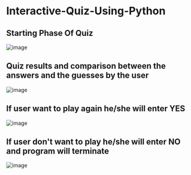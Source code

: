 # Interactive-Quiz-Using-Python

## Starting Phase Of Quiz

![image](https://user-images.githubusercontent.com/111111449/206851160-e3663a4a-1f45-4802-a2ac-38b4a9c79737.png)

## Quiz results and comparison between the answers and the guesses by the user

![image](https://user-images.githubusercontent.com/111111449/206851276-88d1e411-fc41-4832-ba74-9fc7b65d9d7a.png)

## If user want to play again he/she will enter YES

![image](https://user-images.githubusercontent.com/111111449/206851407-848c8281-3b14-4681-8926-a0d2bd02f045.png)

## If user don't want to play he/she will enter NO and program will terminate

![image](https://user-images.githubusercontent.com/111111449/206851475-fd8d1f44-8378-4398-9426-5a76811fc09c.png)
